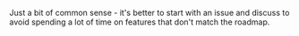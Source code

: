 Just a bit of common sense - it's better to start with an issue and discuss to avoid spending a lot of time on features that don't match the roadmap.
